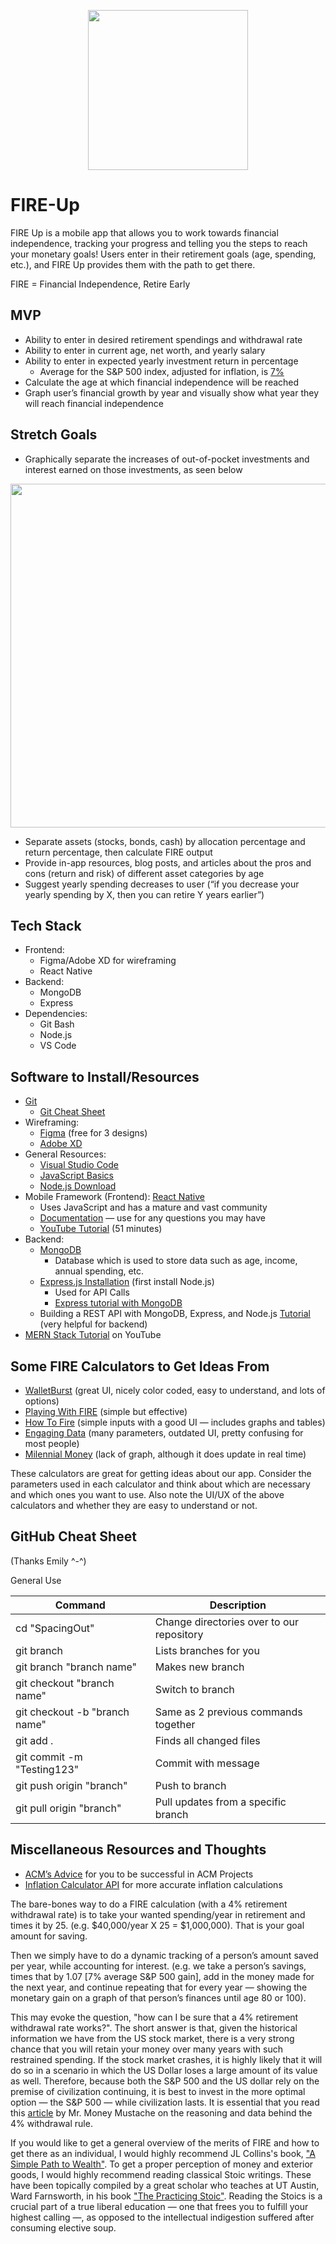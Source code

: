<p align="center">
<img src="https://github.com/acm-projects/FIRE-Up/blob/main/Bonfire.gif" width="256"/>
</p>

# FIRE-Up
FIRE Up is a mobile app that allows you to work towards financial independence, tracking your progress and telling you the steps to reach your monetary goals! Users enter in their retirement goals (age, spending, etc.), and FIRE Up provides them with the path to get there.

FIRE = Financial Independence, Retire Early
## MVP
* Ability to enter in desired retirement spendings and withdrawal rate
* Ability to enter in current age, net worth, and yearly salary
* Ability to enter in expected yearly investment return in percentage
  * Average for the S&P 500 index, adjusted for inflation, is [7%](https://www.investopedia.com/ask/answers/042415/what-average-annual-return-sp-500.asp)
* Calculate the age at which financial independence will be reached
* Graph user’s financial growth by year and visually show what year they will reach financial independence
## Stretch Goals
* Graphically separate the increases of out-of-pocket investments and interest earned on those investments, as seen below
<p align="center">
<img src="https://imguploader.net/if/ck9kIbwf1vDx.png" width="550"/>
</p>

* Separate assets (stocks, bonds, cash) by allocation percentage and return percentage, then calculate FIRE output
* Provide in-app resources, blog posts, and articles about the pros and cons (return and risk) of different asset categories by age
* Suggest yearly spending decreases to user (“if you decrease your yearly spending by X, then you can retire Y years earlier”)
## Tech Stack
* Frontend:
  * Figma/Adobe XD for wireframing 
  * React Native 
* Backend: 
  * MongoDB 
  * Express 
* Dependencies: 
  * Git Bash 
  * Node.js 
  * VS Code
## Software to Install/Resources
* [Git](https://git-scm.com/downloads)
  * [Git Cheat Sheet](https://education.github.com/git-cheat-sheet-education.pdf)
* Wireframing: 
  * [Figma](https://www.figma.com/) (free for 3 designs)
  * [Adobe XD](https://www.adobe.com/products/xd.html)
* General Resources:
  * [Visual Studio Code](https://code.visualstudio.com/)
  * [JavaScript Basics](https://learnjavascript.online/)
  * [Node.js Download](https://nodejs.org/en/download/)
* Mobile Framework (Frontend): [React Native](https://reactnative.dev/docs/environment-setup)
  * Uses JavaScript and has a mature and vast community
  * [Documentation](https://reactnative.dev/docs/getting-started) — use for any questions you may have
  * [YouTube Tutorial](https://www.youtube.com/watch?v=Hf4MJH0jDb4) (51 minutes)
* Backend: 
  * [MongoDB](https://www.mongodb.com/)
    * Database which is used to store data such as age, income, annual spending, etc.
  * [Express.js Installation](https://expressjs.com/en/starter/installing.html) (first install Node.js)
    * Used for API Calls
    * [Express tutorial with MongoDB](https://developer.mozilla.org/en-US/docs/Learn/Server-side/Express_Nodejs)
  * Building a REST API with MongoDB, Express, and Node.js [Tutorial](https://youtu.be/fgTGADljAeg) (very helpful for backend)
* [MERN Stack Tutorial](https://www.youtube.com/watch?v=7CqJlxBYj-M) on YouTube
## Some FIRE Calculators to Get Ideas From
* [WalletBurst](https://walletburst.com/tools/fire-calculator/) (great UI, nicely color coded, easy to understand, and lots of options)
* [Playing With FIRE](https://www.playingwithfire.co/retirementcalculator/) (simple but effective)
* [How To Fire](https://www.howtofire.com/calculators/ultimate-financial-independence-calculator/) (simple inputs with a good UI — includes graphs and tables)
* [Engaging Data](https://engaging-data.com/fire-calculator/) (many parameters, outdated UI, pretty confusing for most people)
* [Milennial Money](https://millennialmoney.com/calculators/fire-calculator/) (lack of graph, although it does update in real time)

These calculators are great for getting ideas about our app. Consider the parameters used in each calculator and think about which are necessary and which ones you want to use. Also note the UI/UX of the above calculators and whether they are easy to understand or not. 
## GitHub Cheat Sheet
(Thanks Emily ^-^)

General Use

| Command | Description |
| ------ | ------ |
| cd "SpacingOut" | Change directories over to our repository |
| git branch | Lists branches for you |
| git branch "branch name" | Makes new branch |
| git checkout "branch name" | Switch to branch |
| git checkout -b "branch name" | Same as 2 previous commands together |
| git add . | Finds all changed files |
| git commit -m "Testing123" | Commit with message |
| git push origin "branch" | Push to branch |
| git pull origin "branch" | Pull updates from a specific branch |

## Miscellaneous Resources and Thoughts
* [ACM’s Advice](https://docs.google.com/document/d/18Zi3DrKG5e6g5Bojr8iqxIu6VIGl86YBSFlsnJnlM88/edit) for you to be successful in ACM Projects
* [Inflation Calculator API](https://www.statbureau.org/en/inflation-api) for more accurate inflation calculations

The bare-bones way to do a FIRE calculation (with a 4% retirement withdrawal rate) is to take your wanted spending/year in retirement and times it by 25. (e.g. $40,000/year X 25 = $1,000,000). That is your goal amount for saving.

Then we simply have to do a dynamic tracking of a person’s amount saved per year, while accounting for interest. (e.g. we take a person’s savings, times that by 1.07 [7% average S&P 500 gain], add in the money made for the next year, and continue repeating that for every year — showing the monetary gain on a graph of that person’s finances until age 80 or 100). 

This may evoke the question, "how can I be sure that a 4% retirement withdrawal rate works?". The short answer is that, given the historical information we have from the US stock market, there is a very strong chance that you will retain your money over many years with such restrained spending. If the stock market crashes, it is highly likely that it will do so in a scenario in which the US Dollar loses a large amount of its value as well. Therefore, because both the S&P 500 and the US dollar rely on the premise of civilization continuing, it is best to invest in the more optimal option — the S&P 500 — while civilization lasts. It is essential that you read this [article](https://www.mrmoneymustache.com/2012/05/29/how-much-do-i-need-for-retirement/) by Mr. Money Mustache on the reasoning and data behind the 4% withdrawal rule.

If you would like to get a general overview of the merits of FIRE and how to get there as an individual, I would highly recommend JL Collins's book, ["A Simple Path to Wealth"](https://www.amazon.com/Simple-Path-Wealth-financial-independence-ebook/dp/B01H97OQY2/ref=sr_1_2?crid=1G61G2WMFTGMF&keywords=jl+collins&qid=1642827308&s=digital-text&sprefix=jl+collins%2Cdigital-text%2C716&sr=1-2). To get a proper perception of money and exterior goods, I would highly recommend reading classical Stoic writings. These have been topically compiled by a great scholar who teaches at UT Austin, Ward Farnsworth, in his book ["The Practicing Stoic"](https://www.amazon.com/Practicing-Stoic-Philosophical-Users-Manual-ebook/dp/B085H5R3JJ/ref=sr_1_3?crid=1CG4YHBO2GSPW&keywords=ward+farnsworth&qid=1642827392&s=digital-text&sprefix=ward+farnswort%2Cdigital-text%2C268&sr=1-3). Reading the Stoics is a crucial part of a true liberal education — one that frees you to fulfill your highest calling —, as opposed to the intellectual indigestion suffered after consuming elective soup.
